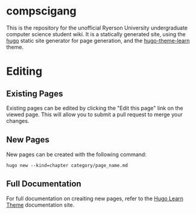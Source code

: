 # compscigang

This is the repository for the unofficial Ryerson University undergraduate computer science student wiki. It is a statically generated site, using the [hugo](https://gohugo.io) static site generator for page generation, and the [hugo-theme-learn](https://github.com/matcornic/hugo-theme-learn) theme.

# Editing

## Existing Pages

Existing pages can be edited by clicking the "Edit this page" link on the viewed page. This will allow you to submit a pull request to merge your changes.

## New Pages

New pages can be created with the following command:

```
hugo new --kind=chapter category/page_name.md
```

## Full Documentation

For full documentation on creaiting new pages, refer to the [Hugo Learn Theme](https://learn.netlify.com/en/) documentation site.
